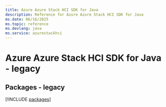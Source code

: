 ```yaml
---
title: Azure Azure Stack HCI SDK for Java
description: Reference for Azure Azure Stack HCI SDK for Java
ms.date: 06/16/2025
ms.topic: reference
ms.devlang: java
ms.service: azurestackhci
---
```

# Azure Azure Stack HCI SDK for Java - legacy
## Packages - legacy
[!INCLUDE [packages](azure-stack-hci-index.md)]